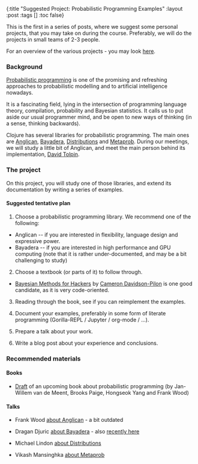{:title "Suggested Project: Probabilistic Programming Examples"
 :layout :post
 :tags  []
 :toc false}

This is the first in a series of posts, where we suggest some personal projects, that you may take on during the course. Preferably, we will do the projects in small teams of 2-3 people.

For an overview of the various projects - you may look [here](../../pages-output/projects).


### Background

[Probabilistic programming](https://en.wikipedia.org/wiki/Probabilistic_programming_language) is one of the promising and refreshing approaches to probabilistic modelling and to artificial intelligence nowadays.

It is a fascinating field, lying in the intersection of programming language theory, compilation, probability and Bayesian statistics. It calls us to put aside our usual programmer mind, and be open to new ways of thinking (in a sense, thinking backwards).

Clojure has several libraries for probabilistic programming. The main ones are [Anglican](https://probprog.github.io/anglican/), [Bayadera](https://github.com/uncomplicate/bayadera), [Distributions](https://michaellindon.github.io/software/distributions/) and [Metaprob](https://github.com/probcomp/metaprob). During our meetings, we will study a little bit of Anglican, and meet the main person behind its implementation, [David Tolpin](http://dtolpin.github.io/about/).


### The project

On this project, you will study one of those libraries, and extend its documentation by writing a series of examples.

#### Suggested tentative plan


1. Choose a probabilistic programming library. We recommend one of the following:
  - Anglican -- if you are interested in flexibility, language design and expressive power.
  - Bayadera -- if you are interested in high performance and GPU computing (note that it is rather under-documented, and may be a bit challenging to study)

2. Choose a textbook (or parts of it) to follow through.
  - [Bayesian Methods for Hackers](https://github.com/CamDavidsonPilon/Probabilistic-Programming-and-Bayesian-Methods-for-Hackers) by [Cameron Davidson-Pilon](https://twitter.com/cmrn_dp) is one good candidate, as it is very code-oriented.

3. Reading through the book, see if you can reimplement the examples.

4. Document your examples, preferably in some form of literate programming (Gorilla-REPL / Jupyter / org-mode / ...).

5. Prepare a talk about your work.

6. Write a blog post about your experience and conclusions.

### Recommended materials

#### Books

- [Draft](https://arxiv.org/pdf/1809.10756.pdf) of an upcoming book about probabilistic programming (by Jan-Willem van de Meent, Brooks Paige, Hongseok Yang and Frank Wood)

#### Talks

- Frank Wood [about Anglican](https://www.youtube.com/watch?v=6Lqt07enBGs) - a bit outdated

- Dragan Djuric [about Bayadera](https://www.youtube.com/watch?v=TGxYfi3Vi3s) - also [recently here](https://www.youtube.com/watch?v=E1w-A87L5Xw&t=20m52s)

- Michael Lindon [about Distributions](https://www.youtube.com/watch?v=76dhEBGuyLY)

- Vikash Mansinghka [about Metaprob](https://www.youtube.com/watch?v=KLGwLkmh8gI)

